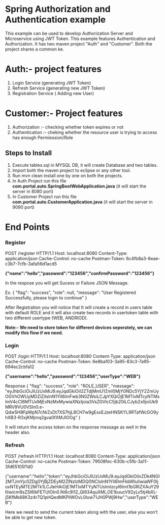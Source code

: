 # Spring Authorization and Authentication example

This example can be used to develop Authorization Server and Microservice using JWT Token. This example features Authentication and Authorization. It has two maven project "Auth" and "Customer". Both the project shares a common ke.

# Auth:- project features #
1. Login Service (generating JWT Token) 
2. Refresh Service (generating new JWT Token)
3. Registration Service ( Adding new User)

# Customer:-  Project features #
1. Authorization :- checking whether token expires or not 
2. Authentication :- cheking whether the resource user is trying to access has enough Permiession/Role

## Steps to Install ##

1. Execute tables.sql in MYSQL DB, it will create Database and two tables.
2. Import both the maven project to eclipse or any other tool.
3. Run mvn clean install one by one on both the projects.
4. In Auth Project run this file **com.portal.auto.SpringBootWebApplication.java**  (it will start the server in 8080 port)
5. In Customer Project run this file **com.portal.auto.CustomerApplication.java** (it will start the server in 9090 port)

# End Points #

### Register ###

POST /register HTTP/1.1
Host: localhost:8080
Content-Type: application/json
Cache-Control: no-cache
Postman-Token: 6c4fb8a3-8eae-c3b7-7cfb-3afa56d1acd5

**{"name":"hello","password":"123456","confirmPassword":"123456"}**

In the respose you will get Sucess or Failure JSON Message.

Ex.
{
  "flag": "success",
  "role": null,
  "message": "User Registered Successfully, please login to continue"
}

After Registration you will notice that It will create a record in users table with default ROLE and it will also create two records in usertoken table with two different usertype (WEB, ANDRIOD). 

**Note:- We need to store token for different devices seperately, we can modify this flow if we need.**  
 
### Login ###

POST /login HTTP/1.1
Host: localhost:8080
Content-Type: application/json
Cache-Control: no-cache
Postman-Token: 6e8ba103-3a95-83c3-7a95-694ec2cbfa12

**{"username":"hello","password":"123456","userType":"WEB"}**

Response
{
    "flag": "success",
    "role": "ROLE_USER",
    "message": "eyJhbGciOiJIUzUxMiJ9.eyJqdGkiOiI2ZTdjMmU1ZmI0MjY0NDc5YjY2ZmUyOGVhOWUyMDZiZiIsInN1YiI6ImFwb3N0ZWsiLCJpYXQiOjE1MTIxMTcyNTMsImV4cCI6MTUxMjExNzMxMywiaXNzIjoia3VsZGVlcC5jb20iLCJyb2xlIjoiUk9MRV9VU0VSIn0.e-Qdw5H8FpWpN7cNrZxDt7XS7hjL8CH7w9gExxEJzeHNSKYL9RTafWcGO9yhXB3-R3xjKMjmq2gva0fXMJIOOg"
}

It will return the access token on the response message as well in the header also.

### Refresh ### 

POST /refresh HTTP/1.1
Host: localhost:8080
Content-Type: application/json
Cache-Control: no-cache
Postman-Token: 79508fec-630b-c5fb-3a11-3fd65105f1d0

{"username":"hello","token":"eyJhbGciOiJIUzUxMiJ9.eyJqdGkiOiIxZDk4NGI2MTJmYjc0ZDg0YjBjZDEyM2ZlNzIzMDQ0NCIsInN1YiI6ImFkbWluIiwiaWF0IjoxNTEyMTE2MTk1LCJleHAiOjE1MTIxMTYyNTUsImlzcyI6Imt1bGRlZXAuY29tIiwicm9sZSI6IkFETUlOIn0.Ni6c9I12_QI634quXMl_OE1buucV92yLv5tj4bXL-j5KfMk68K3z4r7Q1pHQedMKPllWOvL0Ixw71JH0PWj9Hw","userType":"WEB"}

Here we need to send the current token along with the user, else you won’t be able to get new token.









